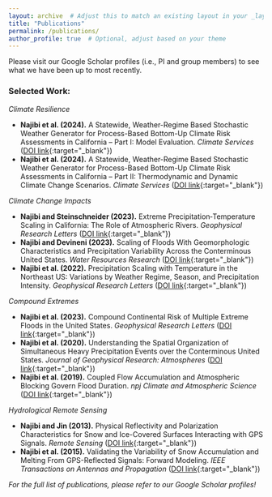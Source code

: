 ```yaml
---
layout: archive  # Adjust this to match an existing layout in your _layouts folder
title: "Publications"
permalink: /publications/
author_profile: true  # Optional, adjust based on your theme
---
```


Please visit our Google Scholar profiles (i.e., PI and group members) to see what we have been up to most recently.

### Selected Work:

_Climate Resilience_
- **Najibi et al. (2024).** A Statewide, Weather-Regime Based Stochastic Weather Generator for Process-Based Bottom-Up Climate Risk Assessments in California – Part I: Model Evaluation. *Climate Services* ([DOI link](https://doi.org/10.1016/j.cliser.2024.100489){:target="_blank"})
- **Najibi et al. (2024).** A Statewide, Weather-Regime Based Stochastic Weather Generator for Process-Based Bottom-Up Climate Risk Assessments in California – Part II: Thermodynamic and Dynamic Climate Change Scenarios. *Climate Services* ([DOI link](https://doi.org/10.1016/j.cliser.2024.100485){:target="_blank"})

_Climate Change Impacts_
- **Najibi and Steinschneider (2023).** Extreme Precipitation‐Temperature Scaling in California: The Role of Atmospheric Rivers. *Geophysical Research Letters* ([DOI link](https://doi.org/10.1029/2023GL104606){:target="_blank"})
- **Najibi and Devineni (2023).** Scaling of Floods With Geomorphologic Characteristics and Precipitation Variability Across the Conterminous United States. *Water Resources Research* ([DOI link](https://doi.org/10.1029/2022WR032815){:target="_blank"})
- **Najibi et al. (2022).** Precipitation Scaling with Temperature in the Northeast US: Variations by Weather Regime, Season, and Precipitation Intensity. *Geophysical Research Letters* ([DOI link](https://doi.org/10.1029/2021GL097100){:target="_blank"})

_Compound Extremes_
- **Najibi et al. (2023).** Compound Continental Risk of Multiple Extreme Floods in the United States. *Geophysical Research Letters* ([DOI link](https://doi.org/10.1029/2023GL105297){:target="_blank"})
- **Najibi et al. (2020).** Understanding the Spatial Organization of Simultaneous Heavy Precipitation Events over the Conterminous United States. *Journal of Geophysical Research: Atmospheres* ([DOI link](https://doi.org/10.1029/2020JD033036){:target="_blank"})
- **Najibi et al. (2019).** Coupled Flow Accumulation and Atmospheric Blocking Govern Flood Duration. *npj Climate and Atmospheric Science* ([DOI link](https://doi.org/10.1038/s41612-019-0076-6){:target="_blank"})

_Hydrological Remote Sensing_
- **Najibi and Jin (2013).**  Physical Reflectivity and Polarization Characteristics for Snow and Ice-Covered Surfaces Interacting with GPS Signals. *Remote Sensing* ([DOI link](https://doi.org/10.3390/rs5084006){:target="_blank"})
- **Najibi et al. (2015).** Validating the Variability of Snow Accumulation and Melting From GPS-Reflected Signals: Forward Modeling. *IEEE Transactions on Antennas and Propagation* ([DOI link](https://doi.org/10.1109/TAP.2015.2414950){:target="_blank"})

*For the full list of publications, please refer to our Google Scholar profiles!*

